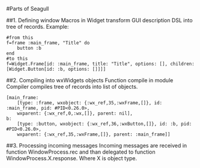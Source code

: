 #Parts of Seagull

##1. Defining window
Macros in Widget transform GUI description DSL into tree of records.
Example:

    #from this
    f=frame :main_frame, "Title" do
        button :b
    end
    #to this
    f=Widget.Frame[id: :main_frame, title: "Title", options: [], children: [Widget.Button[id: :b, options: []]]]

##2. Compiling into wxWidgets objects
Function compile in module Compiler compiles tree of records into list of objects.

    [main_frame:
        [type: :frame, wxobject: {:wx_ref,35,:wxFrame,[]}, id: :main_frame, pid: #PID<0.26.0>,
        wxparent: {:wx_ref,0,:wx,[]}, parent: nil],
    b:
        [type: :button, wxobject: {:wx_ref,36,:wxButton,[]}, id: :b, pid: #PID<0.26.0>,
        wxparent: {:wx_ref,35,:wxFrame,[]}, parent: :main_frame]]

##3. Processing incoming messages
Incoming messages are received in function WindowProcess.rec and than delegated to function WindowProcess.X.response.
Where X is object type.
